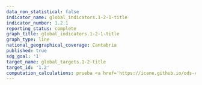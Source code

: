 ```yaml
---
data_non_statistical: false
indicator_name: global_indicators.1-2-1-title
indicator_number: 1.2.1
reporting_status: complete
graph_title: global_indicators.1-2-1-title
graph_type: line
national_geographical_coverage: Cantabria
published: true
sdg_goal: '1'
target_name: global_targets.1-2-title
target_id: '1.2'
computation_calculations: prueba <a href='https://icane.github.io/ods-cantabria/assets/pdf/1.2.1.a.pdf' target='_blank'>Ficha metologica 1.2.1.a</a>
---
```

